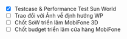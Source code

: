- [x] Testcase & Performance Test Sun World
- [ ] Trao đổi với Ánh về định hướng WP
- [ ] Chốt SoW triển lãm MobiFone 3D
- [ ] Chốt budget triển lãm cửa hàng MobiFone